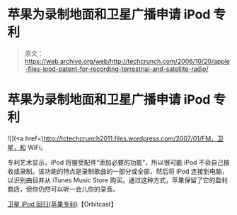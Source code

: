 # 苹果为录制地面和卫星广播申请 iPod 专利

> 原文：<https://web.archive.org/web/http://techcrunch.com/2006/10/20/apple-files-ipod-patent-for-recording-terrestrial-and-satellite-radio/>

# 苹果为录制地面和卫星广播申请 iPod 专利

![](<a href=)http://tctechcrunch2011.files.wordpress.com/2007/01/FM，卫星，和 WiFi。

专利艺术显示，iPod 将接受配件“添加必要的功能”，所以很可能 iPod 不会自己接收或录制。该功能的特点是录制歌曲的一部分或全部，然后将 iPod 连接到电脑，以识别曲目并从 iTunes Music Store 购买。通过这种方式，苹果保留了它的盈利商店，但你仍然可以听一会儿你的录音。

[卫星 iPod 回归(苹果专利)](https://web.archive.org/web/20130627213839/http://www.orbitcast.com/archives/the-satellite-ipod-returns-apple-patent.html)【Orbitcast】